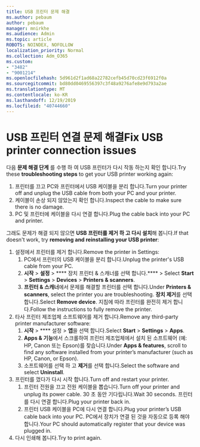 ```yaml
---
title: USB 프린터 문제 해결
ms.author: pebaum
author: pebaum
manager: mnirkhe
ms.audience: Admin
ms.topic: article
ROBOTS: NOINDEX, NOFOLLOW
localization_priority: Normal
ms.collection: Adm_O365
ms.custom:
- "3482"
- "9001214"
ms.openlocfilehash: 5d961d2f1ad68a22782cefb45d70cd23f6912f0a
ms.sourcegitcommit: bd80dd0469556397c3f48a9276afe8e9d793a2ae
ms.translationtype: MT
ms.contentlocale: ko-KR
ms.lasthandoff: 12/19/2019
ms.locfileid: "40744660"
---
```

# <a name="fix-usb-printer-connection-issues"></a><span data-ttu-id="596cc-102">USB 프린터 연결 문제 해결</span><span class="sxs-lookup"><span data-stu-id="596cc-102">Fix USB printer connection issues</span></span>

<span data-ttu-id="596cc-103">다음 **문제 해결 단계** 를 수행 하 여 USB 프린터가 다시 작동 하는지 확인 합니다.</span><span class="sxs-lookup"><span data-stu-id="596cc-103">Try these **troubleshooting steps** to get your USB printer working again:</span></span>

1. <span data-ttu-id="596cc-104">프린터를 끄고 PC와 프린터에서 USB 케이블을 분리 합니다.</span><span class="sxs-lookup"><span data-stu-id="596cc-104">Turn your printer off and unplug the USB cable from both your PC and your printer.</span></span>
2. <span data-ttu-id="596cc-105">케이블이 손상 되지 않았는지 확인 합니다.</span><span class="sxs-lookup"><span data-stu-id="596cc-105">Inspect the cable to make sure there is no damage.</span></span>
3. <span data-ttu-id="596cc-106">PC 및 프린터에 케이블을 다시 연결 합니다.</span><span class="sxs-lookup"><span data-stu-id="596cc-106">Plug the cable back into your PC and printer.</span></span>

<span data-ttu-id="596cc-107">그래도 문제가 해결 되지 않으면 **USB 프린터를 제거 하 고 다시 설치**해 봅니다.</span><span class="sxs-lookup"><span data-stu-id="596cc-107">If that doesn't work, try **removing and reinstalling your USB printer**:</span></span>

1. <span data-ttu-id="596cc-108">설정에서 프린터를 제거 합니다.</span><span class="sxs-lookup"><span data-stu-id="596cc-108">Remove the printer in Settings:</span></span>
    1. <span data-ttu-id="596cc-109">PC에서 프린터의 USB 케이블을 분리 합니다.</span><span class="sxs-lookup"><span data-stu-id="596cc-109">Unplug the printer's USB cable from your PC.</span></span>
    2. <span data-ttu-id="596cc-110">**시작** > **설정** > \*\*\*\* 장치 프린터 & 스캐너를 선택 합니다.\*\*\*\* > </span><span class="sxs-lookup"><span data-stu-id="596cc-110">Select **Start** > **Settings** > **Devices** > **Printers & scanners**.</span></span>
    3. <span data-ttu-id="596cc-111">**프린터 & 스캐너**에서 문제를 해결할 프린터를 선택 합니다.</span><span class="sxs-lookup"><span data-stu-id="596cc-111">Under **Printers & scanners**, select the printer you are troubleshooting.</span></span> <span data-ttu-id="596cc-112">**장치 제거**를 선택 합니다.</span><span class="sxs-lookup"><span data-stu-id="596cc-112">Select **Remove device**.</span></span> <span data-ttu-id="596cc-113">지침에 따라 프린터를 완전히 제거 합니다.</span><span class="sxs-lookup"><span data-stu-id="596cc-113">Follow the instructions to fully remove the printer.</span></span>
2. <span data-ttu-id="596cc-114">타사 프린터 제조업체 소프트웨어를 제거 합니다.</span><span class="sxs-lookup"><span data-stu-id="596cc-114">Remove any third-party printer manufacturer software:</span></span>
    1. <span data-ttu-id="596cc-115">**시작** > \*\*\*\* 설정 > **앱**을 선택 합니다.</span><span class="sxs-lookup"><span data-stu-id="596cc-115">Select **Start** > **Settings** > **Apps**.</span></span>
    2. <span data-ttu-id="596cc-116">**Apps & 기능**에서 스크롤하여 프린터 제조업체에서 설치 된 소프트웨어 (예: HP, Canon 또는 Epson)를 찾습니다.</span><span class="sxs-lookup"><span data-stu-id="596cc-116">Under **Apps & features**, scroll to find any software installed from your printer’s manufacturer (such as HP, Canon, or Epson).</span></span>
    3. <span data-ttu-id="596cc-117">소프트웨어를 선택 하 고 **제거**를 선택 합니다.</span><span class="sxs-lookup"><span data-stu-id="596cc-117">Select the software and select **Uninstall**.</span></span>
3. <span data-ttu-id="596cc-118">프린터를 껐다가 다시 시작 합니다.</span><span class="sxs-lookup"><span data-stu-id="596cc-118">Turn off and restart your printer.</span></span><br>
    1. <span data-ttu-id="596cc-119">프린터 전원을 끄고 전원 케이블을 뽑습니다.</span><span class="sxs-lookup"><span data-stu-id="596cc-119">Turn off your printer and unplug its power cable.</span></span> <span data-ttu-id="596cc-120">30 초 동안 기다립니다.</span><span class="sxs-lookup"><span data-stu-id="596cc-120">Wait 30 seconds.</span></span> <span data-ttu-id="596cc-121">프린터를 다시 연결 합니다.</span><span class="sxs-lookup"><span data-stu-id="596cc-121">Plug your printer back in.</span></span>
    2. <span data-ttu-id="596cc-122">프린터 USB 케이블을 PC에 다시 연결 합니다.</span><span class="sxs-lookup"><span data-stu-id="596cc-122">Plug your printer’s USB cable back into your PC.</span></span> <span data-ttu-id="596cc-123">PC에서 장치가 연결 된 것을 자동으로 등록 해야 합니다.</span><span class="sxs-lookup"><span data-stu-id="596cc-123">Your PC should automatically register that your device was plugged in.</span></span>
4. <span data-ttu-id="596cc-124">다시 인쇄해 봅니다.</span><span class="sxs-lookup"><span data-stu-id="596cc-124">Try to print again.</span></span>